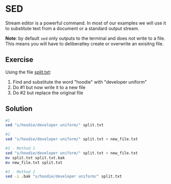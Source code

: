 # SED

Stream editor is a powerful command.  In most of our examples we will use it to substitute text from a document or a standard output stream.

**Note**: by default ```sed``` only outputs to the terminal and does not write to a file.  This means you will have to deliberatley create or overwrite an exisitng file.

## Exercise

Using the file [split.txt](../../../assets/split.txt):

1. Find and substitute the word "hoodie" with "developer uniform"
2. Do #1 but now write it to a new file
3. Do #2 but replace the original file

## Solution

```bash
#1
sed "s/hoodie/developer uniform/" split.txt

#2
sed "s/hoodie/developer uniform/" split.txt > new_file.txt

#3 - Method 1
sed "s/hoodie/developer uniform/" split.txt > new_file.txt
mv split.txt split.txt.bak
mv new_file.txt split.txt

#3 - Method 2
sed -i .bak "s/hoodie/developer uniform/" split.txt
```